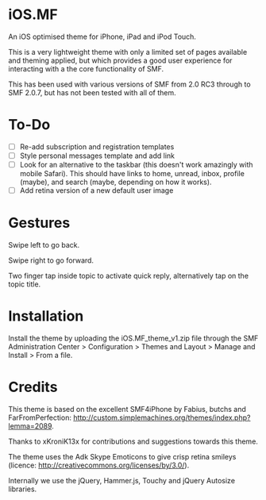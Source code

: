 iOS.MF
==============

An iOS optimised theme for iPhone, iPad and iPod Touch.

This is a very lightweight theme with only a limited set of pages available and theming applied, but which provides a good user experience for interacting with a the core functionality of SMF.

This has been used with various versions of SMF from 2.0 RC3 through to SMF 2.0.7, but has not been tested with all of them.

To-Do
==============

- [ ] Re-add subscription and registration templates
- [ ] Style personal messages template and add link
- [ ] Look for an alternative to the taskbar (this doesn't work amazingly with mobile Safari). This should have links to home, unread, inbox, profile (maybe), and search (maybe, depending on how it works).
- [ ] Add retina version of a new default user image

Gestures
==============

Swipe left to go back.

Swipe right to go forward.

Two finger tap inside topic to activate quick reply, alternatively tap on the topic title.

Installation
==============

Install the theme by uploading the iOS.MF_theme_v1.zip file through the SMF Administration Center > Configuration > Themes and Layout > Manage and Install > From a file.

Credits
==============

This theme is based on the excellent SMF4iPhone by Fabius, butchs and FarFromPerfection: http://custom.simplemachines.org/themes/index.php?lemma=2089.

Thanks to xKroniK13x for contributions and suggestions towards this theme.

The theme uses the Adk Skype Emoticons to give crisp retina smileys (licence: http://creativecommons.org/licenses/by/3.0/).

Internally we use the jQuery, Hammer.js, Touchy and jQuery Autosize libraries.
